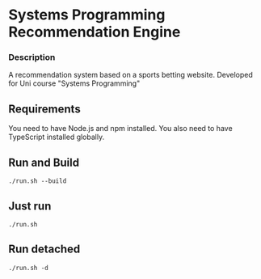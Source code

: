 # Systems Programming Recommendation Engine

### Description

A recommendation system based on a sports betting website. Developed for Uni course "Systems Programming"

## Requirements

You need to have Node.js and npm installed.
You also need to have TypeScript installed globally.

## Run and Build

`./run.sh --build`

## Just run

`./run.sh`

## Run detached

`./run.sh -d`

